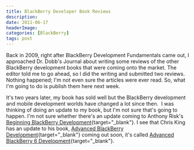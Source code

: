 ```yaml
---
title: BlackBerry Developer Book Reviews
description: 
date: 2011-06-17
headerImage: 
categories: [BlackBerry]
tags: post
---
```


Back in 2009, right after BlackBerry Development Fundamentals came out, I approached Dr. Dobb's Journal about writing some reviews of the other BlackBerry development books that were coming onto the market. The editor told me to go ahead, so I did the writing and submitted two reviews. Nothing happened; I'm not even sure the articles were ever read. So, what I'm going to do is publish them here next week.

It's two years later, my book has sold well but the BlackBerry development and mobile development worlds have changed a lot since then.  I was thinking of doing an update to my book, but I'm not sure that's going to happen. I'm not sure whether there's an update coming to Anthony Risk's [Beginning BlackBerry Development](https://amazon.com/gp/product/1430272252){target="_blank"}. I see that Chris King has an update to his book, [Advanced BlackBerry Development](https://amazon.com/gp/product/1430226560){target="_blank"} coming out soon, it's called [Advanced BlackBerry 6 Development](https://amazon.com/gp/product/1430232102){target="_blank"}.